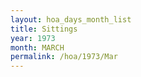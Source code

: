 ```yaml
---
layout: hoa_days_month_list
title: Sittings
year: 1973
month: MARCH
permalink: /hoa/1973/Mar
---
```

